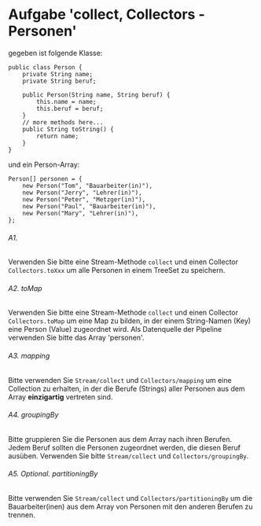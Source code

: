 # Aufgabe 'collect, Collectors - Personen'

gegeben ist folgende Klasse:

	public class Person {
		private String name;
		private String beruf;
		
		public Person(String name, String beruf) {
			this.name = name;
			this.beruf = beruf;
		}
		// more methods here...
		public String toString() {
			return name;
		}
	}

und ein Person-Array:

	Person[] personen = {
		new Person("Tom", "Bauarbeiter(in)"),	
		new Person("Jerry", "Lehrer(in)"),	
		new Person("Peter", "Metzger(in)"),	
		new Person("Paul", "Bauarbeiter(in)"),	
		new Person("Mary", "Lehrer(in)"),	
	};
	
###### A1.
Verwenden Sie bitte eine Stream-Methode `collect` und einen Collector `Collectors.toXxx` um alle Personen in einem TreeSet zu speichern.

###### A2. toMap
Verwenden Sie bitte eine Stream-Methode `collect` und einen Collector `Collectors.toMap` um eine Map zu bilden, in der einem String-Namen (Key) eine Person (Value) zugeordnet wird. Als Datenquelle der Pipeline verwenden Sie bitte das Array 'personen'.
	
###### A3. mapping
Bitte verwenden Sie `Stream/collect` und `Collectors/mapping` um eine Collection zu erhalten, in der die Berufe (Strings) aller Personen aus dem Array __einzigartig__ vertreten sind.  

###### A4. groupingBy
Bitte gruppieren Sie die Personen aus dem Array nach ihren Berufen. Jedem Beruf sollten die Personen zugeordnet werden, die diesen Beruf ausüben. Verwenden Sie bitte `Stream/collect` und `Collectors/groupingBy`.

###### A5. Optional. partitioningBy
Bitte verwenden Sie `Stream/collect` und `Collectors/partitioningBy` um die Bauarbeiter(inen) aus dem Array von Personen mit den anderen Berufen zu trennen.
